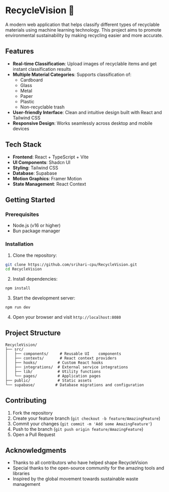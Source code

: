 # RecycleVision 🌱

A modern web application that helps classify different types of recyclable materials using machine learning technology. This project aims to promote environmental sustainability by making recycling easier and more accurate.

## Features

- **Real-time Classification**: Upload images of recyclable items and get instant classification results
- **Multiple Material Categories**: Supports classification of:
  - Cardboard
  - Glass
  - Metal
  - Paper
  - Plastic
  - Non-recyclable trash
- **User-friendly Interface**: Clean and intuitive design built with React and Tailwind CSS
- **Responsive Design**: Works seamlessly across desktop and mobile devices

## Tech Stack

- **Frontend**: React + TypeScript + Vite
- **UI Components**: Shadcn UI
- **Styling**: Tailwind CSS
- **Database**: Supabase
- **Motion Graphics**: Framer Motion
- **State Management**: React Context

## Getting Started

### Prerequisites

- Node.js (v16 or higher)
- Bun package manager

### Installation

1. Clone the repository:

```bash
git clone https://github.com/srihari-cpu/RecycleVision.git
cd RecycleVision
```

2. Install dependencies:

```bash
npm install
```

3. Start the development server:

```bash
npm run dev
```

4. Open your browser and visit `http://localhost:8080`

## Project Structure

```
RecycleVision/
├── src/
│   ├── components/     # Reusable UI    components
│   ├── contexts/       # React context providers
│   ├── hooks/         # Custom React hooks
│   ├── integrations/  # External service integrations
│   ├── lib/           # Utility functions
│   └── pages/         # Application pages
├── public/            # Static assets
└── supabase/         # Database migrations and configuration
```

## Contributing

1. Fork the repository
2. Create your feature branch (`git checkout -b feature/AmazingFeature`)
3. Commit your changes (`git commit -m 'Add some AmazingFeature'`)
4. Push to the branch (`git push origin feature/AmazingFeature`)
5. Open a Pull Request


## Acknowledgments

- Thanks to all contributors who have helped shape RecycleVision
- Special thanks to the open-source community for the amazing tools and libraries
- Inspired by the global movement towards sustainable waste management
